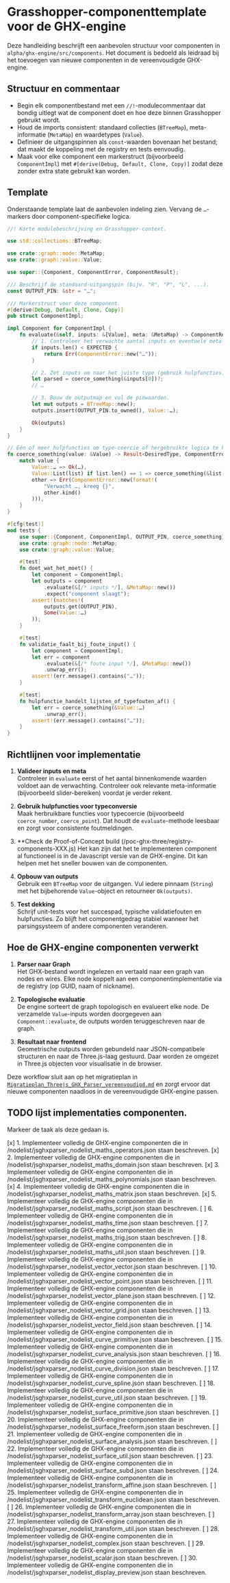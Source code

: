 # Grasshopper-componenttemplate voor de GHX-engine

Deze handleiding beschrijft een aanbevolen structuur voor componenten in `alpha/ghx-engine/src/components`.
Het document is bedoeld als leidraad bij het toevoegen van nieuwe componenten in de vereenvoudigde GHX-engine.

## Structuur en commentaar

* Begin elk componentbestand met een `//!`-modulecommentaar dat bondig uitlegt wat de component doet en hoe deze binnen Grasshopper gebruikt wordt.
* Houd de imports consistent: standaard collecties (`BTreeMap`), meta-informatie (`MetaMap`) en waardetypes (`Value`).
* Definieer de uitgangspinnen als `const`-waarden bovenaan het bestand; dat maakt de koppeling met de registry en tests eenvoudig.
* Maak voor elke component een markerstruct (bijvoorbeeld `ComponentImpl`) met `#[derive(Debug, Default, Clone, Copy)]` zodat deze zonder extra state gebruikt kan worden.

## Template

Onderstaande template laat de aanbevolen indeling zien. Vervang de `…`-markers door component-specifieke logica.

```rust
//! Korte modulebeschrijving en Grasshopper-context.

use std::collections::BTreeMap;

use crate::graph::node::MetaMap;
use crate::graph::value::Value;

use super::{Component, ComponentError, ComponentResult};

/// Beschrijf de standaard-uitgangspin (bijv. "R", "P", "L", ...).
const OUTPUT_PIN: &str = "…";

/// Markerstruct voor deze component.
#[derive(Debug, Default, Clone, Copy)]
pub struct ComponentImpl;

impl Component for ComponentImpl {
    fn evaluate(&self, inputs: &[Value], meta: &MetaMap) -> ComponentResult {
        // 1. Controleer het verwachte aantal inputs en eventuele meta-vereisten.
        if inputs.len() < EXPECTED {
            return Err(ComponentError::new("…"));
        }

        // 2. Zet inputs om naar het juiste type (gebruik hulpfuncties).
        let parsed = coerce_something(&inputs[0])?;
        // …

        // 3. Bouw de outputmap en vul de pinwaarden.
        let mut outputs = BTreeMap::new();
        outputs.insert(OUTPUT_PIN.to_owned(), Value::…);

        Ok(outputs)
    }
}

// Eén of meer hulpfuncties om type-coercie of hergebruikte logica te kapselen.
fn coerce_something(value: &Value) -> Result<DesiredType, ComponentError> {
    match value {
        Value::… => Ok(…),
        Value::List(list) if list.len() == 1 => coerce_something(&list[0]),
        other => Err(ComponentError::new(format!(
            "Verwacht …, kreeg {}",
            other.kind()
        ))),
    }
}

#[cfg(test)]
mod tests {
    use super::{Component, ComponentImpl, OUTPUT_PIN, coerce_something};
    use crate::graph::node::MetaMap;
    use crate::graph::value::Value;

    #[test]
    fn doet_wat_het_moet() {
        let component = ComponentImpl;
        let outputs = component
            .evaluate(&[/* inputs */], &MetaMap::new())
            .expect("component slaagt");
        assert!(matches!(
            outputs.get(OUTPUT_PIN),
            Some(Value::…)
        ));
    }

    #[test]
    fn validatie_faalt_bij_foute_input() {
        let component = ComponentImpl;
        let err = component
            .evaluate(&[/* foute input */], &MetaMap::new())
            .unwrap_err();
        assert!(err.message().contains("…"));
    }

    #[test]
    fn hulpfunctie_handelt_lijsten_of_typefouten_af() {
        let err = coerce_something(&Value::…)
            .unwrap_err();
        assert!(err.message().contains("…"));
    }
}
```

## Richtlijnen voor implementatie

1. **Valideer inputs en meta**  
   Controleer in `evaluate` eerst of het aantal binnenkomende waarden voldoet aan de verwachting. Controleer ook relevante meta-informatie (bijvoorbeeld slider-bereiken) voordat je verder rekent.

2. **Gebruik hulpfuncties voor typeconversie**  
   Maak herbruikbare functies voor typecoercie (bijvoorbeeld `coerce_number`, `coerce_point`). Dat houdt de `evaluate`-methode leesbaar en zorgt voor consistente foutmeldingen.

3. **Check de Proof-of-Concept build (/poc-ghx-three/registry-components-XXX.js)
   Het kan zijn dat het te implementeren component al functioneel is in de Javascript versie van de GHX-engine. Dit kan helpen met het sneller bouwen van de componenten.

4. **Opbouw van outputs**  
   Gebruik een `BTreeMap` voor de uitgangen. Vul iedere pinnaam (`String`) met het bijbehorende `Value`-object en retourneer `Ok(outputs)`.

5. **Test dekking**  
   Schrijf unit-tests voor het succespad, typische validatiefouten en hulpfuncties. Zo blijft het componentgedrag stabiel wanneer het parsingsysteem of andere componenten veranderen.

## Hoe de GHX-engine componenten verwerkt

1. **Parser naar Graph**  
   Het GHX-bestand wordt ingelezen en vertaald naar een graph van nodes en wires. Elke node koppelt aan een componentimplementatie via de registry (op GUID, naam of nickname).

2. **Topologische evaluatie**  
   De engine sorteert de graph topologisch en evalueert elke node. De verzamelde `Value`-inputs worden doorgegeven aan `Component::evaluate`, de outputs worden teruggeschreven naar de graph.

3. **Resultaat naar frontend**  
   Geometrische outputs worden gebundeld naar JSON-compatibele structuren en naar de Three.js-laag gestuurd. Daar worden ze omgezet in Three.js objecten voor visualisatie in de browser.

Deze workflow sluit aan op het migratieplan in [`Migratieplan_Threejs_GHX_Parser_vereenvoudigd.md`](./Migratieplan_Threejs_GHX_Parser_vereenvoudigd.md) en zorgt ervoor dat nieuwe componenten naadloos in de vereenvoudigde GHX-engine passen.

## TODO lijst implementaties componenten.
Markeer de taak als deze gedaan is.

[x] 1. Implementeer volledig de GHX-engine componenten die in /nodelist/jsghxparser_nodelist_maths_operators.json staan beschreven.
[x] 2. Implementeer volledig de GHX-engine componenten die in /nodelist/jsghxparser_nodelist_maths_domain.json staan beschreven.
[x] 3. Implementeer volledig de GHX-engine componenten die in /nodelist/jsghxparser_nodelist_maths_polynomials.json staan beschreven.
[x] 4. Implementeer volledig de GHX-engine componenten die in /nodelist/jsghxparser_nodelist_maths_matrix.json staan beschreven.
[x] 5. Implementeer volledig de GHX-engine componenten die in /nodelist/jsghxparser_nodelist_maths_script.json staan beschreven.
[ ] 6. Implementeer volledig de GHX-engine componenten die in /nodelist/jsghxparser_nodelist_maths_time.json staan beschreven.
[ ] 7. Implementeer volledig de GHX-engine componenten die in /nodelist/jsghxparser_nodelist_maths_trig.json staan beschreven.
[ ] 8. Implementeer volledig de GHX-engine componenten die in /nodelist/jsghxparser_nodelist_maths_util.json staan beschreven.
[ ] 9. Implementeer volledig de GHX-engine componenten die in /nodelist/jsghxparser_nodelist_vector_vector.json staan beschreven.
[ ] 10. Implementeer volledig de GHX-engine componenten die in /nodelist/jsghxparser_nodelist_vector_point.json staan beschreven.
[ ] 11. Implementeer volledig de GHX-engine componenten die in /nodelist/jsghxparser_nodelist_vector_plane.json staan beschreven.
[ ] 12. Implementeer volledig de GHX-engine componenten die in /nodelist/jsghxparser_nodelist_vector_grid.json staan beschreven.
[ ] 13. Implementeer volledig de GHX-engine componenten die in /nodelist/jsghxparser_nodelist_vector_field.json staan beschreven.
[ ] 14. Implementeer volledig de GHX-engine componenten die in /nodelist/jsghxparser_nodelist_curve_primitive.json staan beschreven.
[ ] 15. Implementeer volledig de GHX-engine componenten die in /nodelist/jsghxparser_nodelist_curve_analysis.json staan beschreven.
[ ] 16. Implementeer volledig de GHX-engine componenten die in /nodelist/jsghxparser_nodelist_curve_division.json staan beschreven.
[ ] 17. Implementeer volledig de GHX-engine componenten die in /nodelist/jsghxparser_nodelist_curve_spline.json staan beschreven.
[ ] 18. Implementeer volledig de GHX-engine componenten die in /nodelist/jsghxparser_nodelist_curve_util.json staan beschreven.
[ ] 19. Implementeer volledig de GHX-engine componenten die in /nodelist/jsghxparser_nodelist_surface_primitive.json staan beschreven.
[ ] 20. Implementeer volledig de GHX-engine componenten die in /nodelist/jsghxparser_nodelist_surface_freeform.json staan beschreven.
[ ] 21. Implementeer volledig de GHX-engine componenten die in /nodelist/jsghxparser_nodelist_surface_analysis.json staan beschreven.
[ ] 22. Implementeer volledig de GHX-engine componenten die in /nodelist/jsghxparser_nodelist_surface_util.json staan beschreven.
[ ] 23. Implementeer volledig de GHX-engine componenten die in /nodelist/jsghxparser_nodelist_surface_subd.json staan beschreven.
[ ] 24. Implementeer volledig de GHX-engine componenten die in /nodelist/jsghxparser_nodelist_transform_affine.json staan beschreven.
[ ] 25. Implementeer volledig de GHX-engine componenten die in /nodelist/jsghxparser_nodelist_transform_euclidean.json staan beschreven.
[ ] 26. Implementeer volledig de GHX-engine componenten die in /nodelist/jsghxparser_nodelist_transform_array.json staan beschreven.
[ ] 27. Implementeer volledig de GHX-engine componenten die in /nodelist/jsghxparser_nodelist_transform_util.json staan beschreven.
[ ] 28. Implementeer volledig de GHX-engine componenten die in /nodelist/jsghxparser_nodelist_complex.json staan beschreven.
[ ] 29. Implementeer volledig de GHX-engine componenten die in /nodelist/jsghxparser_nodelist_scalar.json staan beschreven.
[ ] 30. Implementeer volledig de GHX-engine componenten die in /nodelist/jsghxparser_nodelist_display_preview.json staan beschreven.
